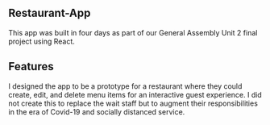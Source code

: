 ## Restaurant-App

This app was built in four days as part of our General Assembly Unit 2 final project using React. 

## Features

I designed the app to be a prototype for a restaurant where they could create, edit, and delete menu items for an interactive guest experience.  I did not create this to replace the wait staff but to augment their responsibilities in the era of Covid-19 and socially distanced service.  
